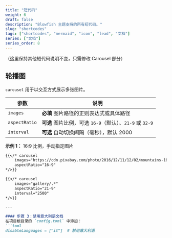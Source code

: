 ```yaml
---
title: "短代码"
weight: 6
draft: false
description: "Blowfish 主题支持的所有短代码。"
slug: "shortcodes"
tags: ["shortcodes", "mermaid", "icon", "lead", "文档"]
series: ["文档"]
series_order: 8
---
```


（这里保持其他短代码说明不变，只需修改 Carousel 部分）

## 轮播图

`carousel` 用于以交互方式展示多张图片。

<!-- prettier-ignore-start -->
| 参数         | 说明                                                                           |
| ------------ | ------------------------------------------------------------------------------ |
| `images`     | **必填** 图片路径的正则表达式或具体路径                                        |
| `aspectRatio`| **可选** 图片比例，可选 `16-9`（默认）、`21-9` 或 `32-9`                       |
| `interval`   | **可选** 自动切换间隔（毫秒），默认 2000                                       |
<!-- prettier-ignore-end -->

**示例 1：** 16:9 比例，手动指定图片
```md
{{</* carousel 
    images="https://cdn.pixabay.com/photo/2016/12/11/12/02/mountains-1899264_960_720.jpg,gallery/03.jpg,gallery/01.jpg,gallery/02.jpg,gallery/04.jpg"
    aspectRatio="16-9" 
*/>}}

{{</* carousel 
    images="gallery/.*" 
    aspectRatio="21-9" 
    interval="2500" 
*/>}}

---

#### 步骤 3：禁用意大利语文档
在项目根目录的 `config.toml` 中添加：
```toml
disableLanguages = ["it"]  # 禁用意大利语